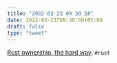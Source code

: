 ```yaml
---
title: "2022 03 23 09 30 58"
date: 2022-03-23T09:30:58+01:00
draft: false
type: "tweet"
---
```

[Rust ownership, the hard way](https://chrismorgan.info/blog/rust-ownership-the-hard-way/). `#rust`
